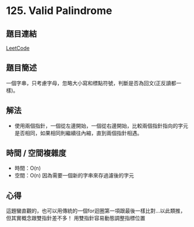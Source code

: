 # 125. Valid Palindrome

## 題目連結
[LeetCode](https://leetcode.com/problems/valid-palindrome)

## 題目簡述
一個字串，只考慮字母，忽略大小寫和標點符號，判斷是否為回文(正反讀都一樣)。


## 解法
- 使用兩個指針，一個從左邊開始，一個從右邊開始，比較兩個指針指向的字元是否相同，如果相同則繼續往內縮，直到兩個指針相遇。

## 時間 / 空間複雜度
- 時間：O(n)
- 空間：O(n) 因為需要一個新的字串來存過濾後的字元


## 心得
這題蠻直觀的，也可以用傳統的一個for迴圈第一項跟最後一樣比對...以此類推，但其實概念跟雙指針差不多！
用雙指針容易動態調整指標位置